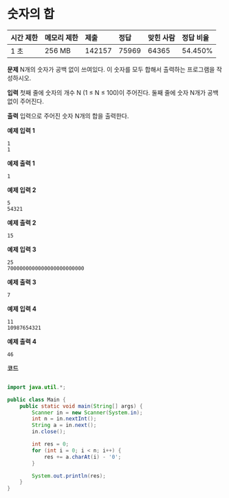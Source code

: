 # 숫자의 합

| 시간 제한 | 메모리 제한 | 제출   | 정답  | 맞힌 사람 | 정답 비율 |
| :-------- | :---------- | :----- | :---- | :-------- | :-------- |
| 1 초      | 256 MB      | 142157 | 75969 | 64365     | 54.450%   |

**문제**
N개의 숫자가 공백 없이 쓰여있다. 이 숫자를 모두 합해서 출력하는 프로그램을 작성하시오.

**입력**
첫째 줄에 숫자의 개수 N (1 ≤ N ≤ 100)이 주어진다. 둘째 줄에 숫자 N개가 공백없이 주어진다.

**출력**
입력으로 주어진 숫자 N개의 합을 출력한다.

**예제 입력 1**

```
1
1
```

**예제 출력 1**

```
1
```

**예제 입력 2**

```
5
54321
```

**예제 출력 2**

```
15
```

**예제 입력 3**

```
25
7000000000000000000000000
```

**예제 출력 3**

```
7
```

**예제 입력 4**

```
11
10987654321
```

**예제 출력 4**

```
46
```

**코드**

```java

import java.util.*;

public class Main {
    public static void main(String[] args) {
        Scanner in = new Scanner(System.in);
        int n = in.nextInt();
        String a = in.next();
        in.close();

        int res = 0;
        for (int i = 0; i < n; i++) {
            res += a.charAt(i) - '0';
        }

        System.out.println(res);
    }
}
```
